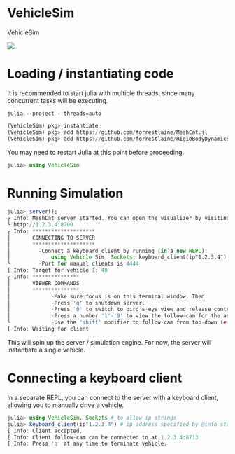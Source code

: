 # VehicleSim
VehicleSim

<img src="https://github.com/forrestlaine/VehicleSim/blob/main/parked_cars.png" />

# Loading / instantiating code

It is recommended to start julia with multiple threads, since many concurrent tasks will be executing. 

```
julia --project --threads=auto
```

```julia
(VehicleSim) pkg> instantiate
(VehicleSim) pkg> add https://github.com/forrestlaine/MeshCat.jl
(VehicleSim) pkg> add https://github.com/forrestlaine/RigidBodyDynamics.jl
```

You may need to restart Julia at this point before proceeding.

```julia
julia> using VehicleSim
```

# Running Simulation

```julia
julia> server();
┌ Info: MeshCat server started. You can open the visualizer by visiting the following URL in your browser:
└ http://1.2.3.4:8700
┌ Info: ********************
│       CONNECTING TO SERVER
│       ********************
│         -Connect a keyboard client by running (in a new REPL):
│             using Vehicle Sim, Sockets; keyboard_client(ip"1.2.3.4")
└         -Port for manual clients is 4444
[ Info: Target for vehicle 1: 40
┌ Info: ***************
│       VIEWER COMMANDS
│       ***************
│             -Make sure focus is on this terminal window. Then:
│             -Press 'q' to shutdown server. 
│             -Press '0' to switch to bird's-eye view and release controls to user.
│             -Press a number '1'-'9' to view the follow-cam for the associated vehicle. Will default to '0' if vehicle doesn't exist.
└             -Use the 'shift' modifier to follow-cam from top-down (e.g. '!' for vehicle 1).
[ Info: Waiting for client
```

This will spin up the server / simulation engine. For now, the server will instantiate a single vehicle. 

# Connecting a keyboard client

In a separate REPL, you can connect to the server with a keyboard client, allowing you to manually drive a vehicle.

```julia
julia> using VehicleSim, Sockets # to allow ip strings
julia> keyboard_client(ip"1.2.3.4") # ip address specified by @info statement when starting server
[ Info: Client accepted.
[ Info: Client follow-cam can be connected to at 1.2.3.4:8713
[ Info: Press 'q' at any time to terminate vehicle.
```
